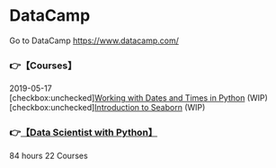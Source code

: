 # DataCamp
Go to DataCamp https://www.datacamp.com/
 
### :point_right:【Courses】  
2019-05-17  
[checkbox:unchecked][Working with Dates and Times in Python](https://www.datacamp.com/courses/working-with-dates-and-times-in-python) (WIP)  
[checkbox:unchecked][Introduction to Seaborn](https://www.datacamp.com/courses/introduction-to-seaborn) (WIP)  

### :point_right:[【Data Scientist with Python】](https://www.datacamp.com/tracks/data-scientist-with-python) 
84 hours 22 Courses






